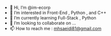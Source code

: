 - 👋 Hi, I’m @im-ecorp
- 👀 I’m interested in Front-End , Python , and C++
- 🌱 I’m currently learning Full-Stack , Python
- 💞️ I’m looking to collaborate on ...
- 📫 How to reach me : mhsaeidi81@gmail.com

<!---
im-ecorp/im-ecorp is a ✨ special ✨ repository because its `README.md` (this file) appears on your GitHub profile.
You can click the Preview link to take a look at your changes.
--->
